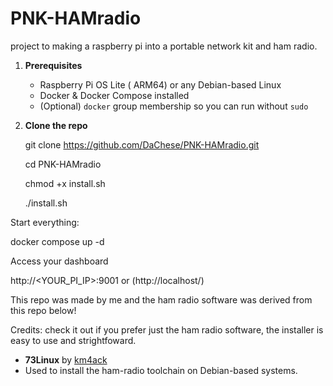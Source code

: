 # PNK-HAMradio
project to making a raspberry pi into a portable network kit and ham radio.

1. **Prerequisites**  
   - Raspberry Pi OS Lite ( ARM64) or any Debian-based Linux  
   - Docker & Docker Compose installed  
   - (Optional) `docker` group membership so you can run without `sudo`  

2. **Clone the repo**

   git clone https://github.com/DaChese/PNK-HAMradio.git
   
   cd PNK-HAMradio

   chmod +x install.sh
   
   ./install.sh

Start everything:

docker compose up -d

Access your dashboard

http://<YOUR_PI_IP>:9001 or (http://localhost/)

This repo was made by me and the ham radio software was derived from this repo below!

Credits:
check it out if you prefer just the ham radio software, the installer is easy to use and strightfoward.
- **73Linux** by [km4ack](https://github.com/km4ack/73Linux)  
-  Used to install the ham-radio toolchain on Debian-based systems.

